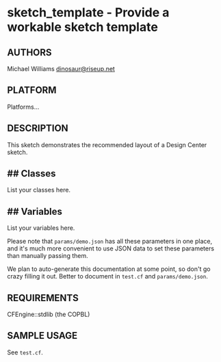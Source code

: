 # sketch_template - Provide a workable sketch template

## AUTHORS
Michael Williams <dinosaur@riseup.net>

## PLATFORM

Platforms...

## DESCRIPTION

This sketch demonstrates the recommended layout of a Design Center
sketch.

## ## Classes

List your classes here.

## ## Variables

List your variables here.

Please note that `params/demo.json` has all these parameters in one
place, and it's much more convenient to use JSON data to set these
parameters than manually passing them.

We plan to auto-generate this documentation at some point, so don't go
crazy filling it out.  Better to document in `test.cf` and
`params/demo.json`.

## REQUIREMENTS

CFEngine::stdlib (the COPBL)

## SAMPLE USAGE

See `test.cf`.
